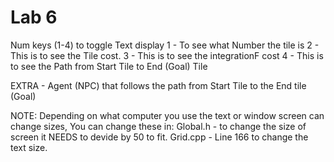 # Lab 6

Num keys (1-4) to toggle Text display
1 - To see what Number the tile is
2 - This is to see the Tile cost.
3 - This is to see the integrationF cost
4 - This is to see the Path from Start Tile to End (Goal) Tile

EXTRA - Agent (NPC) that follows the path from Start Tile to the End tile (Goal) 


NOTE: 
	Depending on what computer you use the text or window screen can change sizes,
	You can change these in:
	Global.h - to change the size of screen it NEEDS to devide by 50 to fit.
	Grid.cpp - Line 166 to change the text size.
